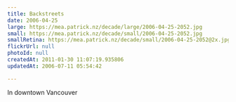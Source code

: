 ```yaml
---
title: Backstreets
date: 2006-04-25
large: https://mea.patrick.nz/decade/large/2006-04-25-2052.jpg
small: https://mea.patrick.nz/decade/small/2006-04-25-2052.jpg
smallRetina: https://mea.patrick.nz/decade/small/2006-04-25-2052@2x.jpg
flickrUrl: null
photoId: null
createdAt: 2011-01-30 11:07:19.935806
updatedAt: 2006-07-11 05:54:42

---
```

In downtown Vancouver
